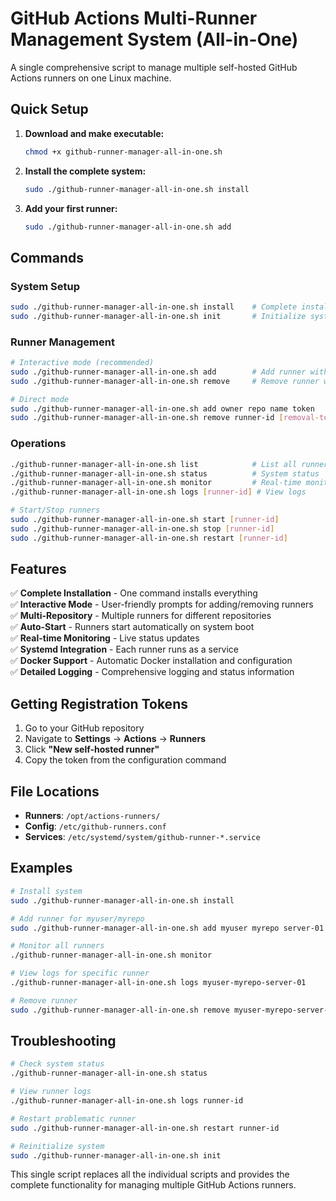 # GitHub Actions Multi-Runner Management System (All-in-One)

A single comprehensive script to manage multiple self-hosted GitHub Actions runners on one Linux machine.

## Quick Setup

1. **Download and make executable:**
   ```bash
   chmod +x github-runner-manager-all-in-one.sh
   ```

2. **Install the complete system:**
   ```bash
   sudo ./github-runner-manager-all-in-one.sh install
   ```

3. **Add your first runner:**
   ```bash
   sudo ./github-runner-manager-all-in-one.sh add
   ```

## Commands

### System Setup
```bash
sudo ./github-runner-manager-all-in-one.sh install    # Complete installation
sudo ./github-runner-manager-all-in-one.sh init       # Initialize system only
```

### Runner Management
```bash
# Interactive mode (recommended)
sudo ./github-runner-manager-all-in-one.sh add        # Add runner with prompts
sudo ./github-runner-manager-all-in-one.sh remove     # Remove runner with selection

# Direct mode
sudo ./github-runner-manager-all-in-one.sh add owner repo name token
sudo ./github-runner-manager-all-in-one.sh remove runner-id [removal-token]
```

### Operations
```bash
./github-runner-manager-all-in-one.sh list            # List all runners
./github-runner-manager-all-in-one.sh status          # System status
./github-runner-manager-all-in-one.sh monitor         # Real-time monitoring
./github-runner-manager-all-in-one.sh logs [runner-id] # View logs

# Start/Stop runners
sudo ./github-runner-manager-all-in-one.sh start [runner-id]
sudo ./github-runner-manager-all-in-one.sh stop [runner-id]
sudo ./github-runner-manager-all-in-one.sh restart [runner-id]
```

## Features

✅ **Complete Installation** - One command installs everything  
✅ **Interactive Mode** - User-friendly prompts for adding/removing runners  
✅ **Multi-Repository** - Multiple runners for different repositories  
✅ **Auto-Start** - Runners start automatically on system boot  
✅ **Real-time Monitoring** - Live status updates  
✅ **Systemd Integration** - Each runner runs as a service  
✅ **Docker Support** - Automatic Docker installation and configuration  
✅ **Detailed Logging** - Comprehensive logging and status information  

## Getting Registration Tokens

1. Go to your GitHub repository
2. Navigate to **Settings** → **Actions** → **Runners**
3. Click **"New self-hosted runner"**
4. Copy the token from the configuration command

## File Locations

- **Runners**: `/opt/actions-runners/`
- **Config**: `/etc/github-runners.conf`
- **Services**: `/etc/systemd/system/github-runner-*.service`

## Examples

```bash
# Install system
sudo ./github-runner-manager-all-in-one.sh install

# Add runner for myuser/myrepo
sudo ./github-runner-manager-all-in-one.sh add myuser myrepo server-01 ABCD1234567890

# Monitor all runners
./github-runner-manager-all-in-one.sh monitor

# View logs for specific runner
./github-runner-manager-all-in-one.sh logs myuser-myrepo-server-01

# Remove runner
sudo ./github-runner-manager-all-in-one.sh remove myuser-myrepo-server-01
```

## Troubleshooting

```bash
# Check system status
./github-runner-manager-all-in-one.sh status

# View runner logs
./github-runner-manager-all-in-one.sh logs runner-id

# Restart problematic runner
sudo ./github-runner-manager-all-in-one.sh restart runner-id

# Reinitialize system
sudo ./github-runner-manager-all-in-one.sh init
```

This single script replaces all the individual scripts and provides the complete functionality for managing multiple GitHub Actions runners.